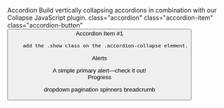 Accordion
Build vertically collapsing accordions in combination with our Collapse JavaScript plugin.
class="accordion"
class="accordion-item"
class="accordion-button"
 <button class="accordion-button" type="button" data-bs-toggle="collapse" data-bs-target="#collapseOne" aria-expanded="true" aria-controls="collapseOne">
        Accordion Item #1

        add the .show class on the .accordion-collapse element.


Alerts
<div class="alert alert-primary" >
  A simple primary alert—check it out!
</div>
Progress
<div class="progress" aria-label="Basic example" aria-valuenow="0" aria-valuemin="0" aria-valuemax="100">
  <div class="progress-bar" style="width: 0%"></div>
</div>


dropdown
pagination
spinners
breadcrumb

